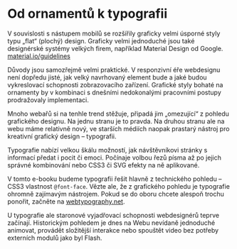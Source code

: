 # Od ornamentů k typografii

V souvislosti s nástupem mobilů se rozšířily graficky velmi úsporné styly typu „flat“ (plochý) design. Graficky velmi jednoduché jsou také designérské systémy velkých firem, například Material Design od Google. [material.io/guidelines](https://material.io/guidelines/)

Důvody jsou samozřejmě velmi praktické. V responzivní éře webdesignu není dopředu jisté, jak velký navrhovaný element bude a jaké budou vykreslovací schopnosti zobrazovacího zařízení. Grafické styly bohaté na ornamenty by v kombinaci s dnešními nedokonalými pracovními postupy prodražovaly implementaci. 

Mnoho webařů si na tenhle trend stěžuje, připadá jim „omezující“ z pohledu grafického designu. Na jednu stranu je to pravda. Na druhou stranu ale na webu máme relativně nový, ve starších médiích naopak prastarý nástroj pro kreativní grafický design – typografii. 

Typografie nabízí velkou škálu možností, jak návštěvníkovi stránky s informací předat i pocit či emoci. Počínaje volbou řezů písma až po jejich správné kombinování nebo CSS3 či SVG efekty na ně aplikované. 

V tomto e-booku budeme typografii řešit hlavně z technického pohledu – CSS3 vlastnost `@font-face`. Vězte ale, že z grafického pohledu je typografie ohromně zajímavým nástrojem. Pokud se do oboru chcete alespoň trochu ponořit, začněte na [webtypography.net](http://webtypography.net/).

U typografie ale staronové vyjadřovací schopnosti webdesignérů teprve začínají. Historickým pohledem je dnes na Webu nevídaně jednoduché animovat, provádět složitější interakce nebo spouštět video bez potřeby externích modulů jako byl Flash.
